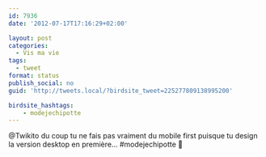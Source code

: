 ```yaml
---
id: 7936
date: '2012-07-17T17:16:29+02:00'

layout: post
categories:
  - Vis ma vie
tags:
  - tweet
format: status
publish_social: no
guid: 'http://tweets.local/?birdsite_tweet=225277809138995200'

birdsite_hashtags:
    - modejechipotte
---
```


@Twikito du coup tu ne fais pas vraiment du mobile first puisque tu design la version desktop en première… #modejechipotte 🙂